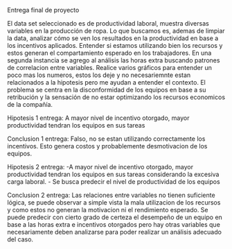 Entrega final de proyecto

El data set seleccionado es de productividad laboral, muestra diversas variables en la producción de ropa.
Lo que buscamos es, ademas de limpiar la data, analizar cómo se ven los resultados en la productividad en base a los incentivos aplicados. Entender si estamos utilizando bien los recursos y estos generan el compartamiento esperado en los trabajadores.
En una segunda instancia se agrego al análisis las horas extra buscando patrones de correlacion entre variables.
Realice varios gráficos para entender un poco mas los numeros, estos los deje y no necesariemnte estan relacionados a la hipotesis pero me ayudan a entender el contexto.
El problema se centra en la disconformidad de los equipos en base a su retribución y la sensación de no estar optimizando los recursos economicos de la compañía.

Hipotesis 1 entrega: A mayor nivel de incentivo otorgado, mayor productividad tendran los equipos en sus tareas

Conclusion 1 entrega: Falso, no se estan utilizando correctamente los incentivos. Esto genera costos y probablemente desmotivacion de los equipos.

Hipotesis 2 entrega: -A mayor nivel de incentivo otorgado, mayor productividad tendran los equipos en sus tareas considerando la excesiva carga laboral.
                     - Se busca predecir el nivel de productividad de los equipos

Conclusion 2 entrega: Las relaciones entre variables no tienen suficiente lógica, se puede observar a simple vista la mala utilizacion de los recursos y como estos no generan la motivacion ni el rendimiento esperado. Se puede predecir con cierto grado de certeza el desempeño de un equipo en base a las horas extra e incentivos otorgados pero hay otras variables que necesariamente deben analizarse para poder realizar un análisis adecuado del caso.


